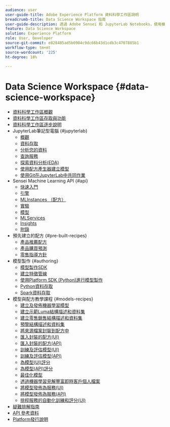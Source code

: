 ```yaml
---
audience: user
user-guide-title: Adobe Experience Platform 資料科學工作區說明
breadcrumb-title: Data Science Workspace 指南
user-guide-description: 透過 Adobe Sensei 和 JupyterLab Notebooks，使用機器學習來開發、訓練和對模型與配方計分。
feature: Data Science Workspace
solution: Experience Platform
role: User, Developer
source-git-commit: e828485ad5b0904c9dc66b43d1cdb3c4707885b1
workflow-type: tm+mt
source-wordcount: '225'
ht-degree: 18%

---
```



# Data Science Workspace {#data-science-workspace}

* [資料科學工作區概觀](home.md)
* [資料科學工作區存取與功能](access-features-dsw.md)
* [資料科學工作區逐步說明](walkthrough.md)
* JupyterLab筆記型電腦 {#jupyterlab}
   * [概觀](jupyterlab/overview.md)
   * [資料存取](jupyterlab/access-notebook-data.md)
   * [分析您的資料](jupyterlab/analyze-your-data.md)
   * [查詢服務](jupyterlab/query-service.md)
   * [探索資料分析(EDA)](jupyterlab/eda-notebook.md)
   * [使用配方產生器建立模型](jupyterlab/create-a-model.md)
   * [使用Git在JupyterLab中共同作業](jupyterlab/using-git-for-collaboration.md)
* Sensei Machine Learning API {#api}
   * [快速入門](api/getting-started.md)
   * [引擎](api/engines.md)
   * [MLInstances （配方）](api/mlinstances.md)
   * [實驗](api/experiments.md)
   * [模型](api/models.md)
   * [MLServices](api/mlservices.md)
   * [Insights](api/insights.md)
   * [附錄](api/appendix.md)
* 預先建立的配方 {#pre-built-recipes}
   * [產品推薦配方](pre-built-recipes/product-recommendations.md)
   * [產品購買預測](pre-built-recipes/product-purchase-prediction.md)
   * [零售指導方針](pre-built-recipes/retail-sales.md)
* 模型製作 {#authoring}
   * [模型製作SDK](authoring/sdk.md)
   * [建立特徵管線](authoring/feature-pipeline.md)
   * [使用Platform SDK (Python)進行模型製作](authoring/platform-sdk.md)
   * [Python資料存取](authoring/python.md)
   * [Spark資料存取](authoring/spark.md)
* 模型與配方教學課程 {#models-recipes}
   * [建立及發佈機器學習模型](models-recipes/create-publish-model.md)
   * [建立示範Luma結構描述和資料集](models-recipes/create-luma-data.md)
   * [建立零售銷售結構描述和資料集](models-recipes/create-retails-sales-dataset.md)
   * [預覽結構描述和資料集](models-recipes/preview-schema-data.md)
   * [將來源檔案封裝到配方中](models-recipes/package-source-files-recipe.md)
   * [匯入封裝的配方(UI)](models-recipes/import-packaged-recipe-ui.md)
   * [匯入封裝的配方(API)](models-recipes/import-packaged-recipe-api.md)
   * [訓練及評估模型(UI)](models-recipes/train-evaluate-model-ui.md)
   * [訓練及評估模型(API)](models-recipes/train-evaluate-model-api.md)
   * [為模型(UI)評分](models-recipes/score-model-ui.md)
   * [為模型(API)評分](models-recipes/score-model-api.md)
   * [最佳化模型](models-recipes/optimize-model.md)
   * [透過機器學習見解豐富即時客戶個人檔案](models-recipes/enrich-profile.md)
   * [將模型發佈為服務(UI)](models-recipes/publish-model-service-ui.md)
   * [將模型發佈為服務(API)](models-recipes/publish-model-service-api.md)
   * [排程服務的自動化訓練和評分(UI)](models-recipes/schedule-models-ui.md)
* [疑難排解指南](troubleshooting-guide.md)
* [API 參考資料](https://www.adobe.io/apis/experienceplatform/home/api-reference.html#!acpdr/swagger-specs/sensei-ml-api.yaml)
* [Platform發行說明](https://experienceleague.adobe.com/en/docs/experience-platform/release-notes/latest)
